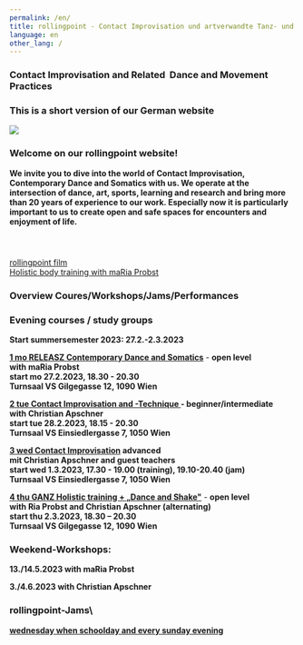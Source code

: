 ```yaml
---
permalink: /en/
title: rollingpoint - Contact Improvisation und artverwandte Tanz- und Bewegungsformen
language: en
other_lang: /
---
```

### Contact Improvisation and Related  Dance and Movement Practices

### **This is a short version of our German website**

![](/assets/uploads/dsc_1901_klein.jpg)

### Welcome on our rollingpoint website!

**We invite you to dive into the world of Contact Improvisation, Contemporary Dance and Somatics with us. We operate at the intersection of dance, art, sports, learning and research and bring more than 20 years of experience to our work. Especially now it is particularly important to us to create open and safe spaces for encounters and enjoyment of life.**

#### &nbsp;

<div class="imglink"><a target="_blank" href="https://www.youtube.com/embed/kp3DqzN1Ldo"><img src="/assets/uploads/video_vorschau_rollingpoint.png" alt="" /><div>rollingpoint film</div></a></div>

<div class="imglink"><a target="_blank" href="https://www.youtube.com/embed/6A5otnVZAg4"><img src="/assets/uploads/video_vorschau_maria.png" alt="" /><div>Holistic body training with maRia Probst</div></a></div>

### Overview Coures/Workshops/Jams/Performances

### Evening courses / study groups

**Start summersemester 2023: 27.2.-2.3.2023**

**[1 mo RELEASZ Contemporary Dance and Somatics](/en/kurse#mo)** - **open level**\
**with maRia Probst**  \
**start mo 27.2.2023, 18.30 - 20.30**\
**Turnsaal VS Gilgegasse 12, 1090 Wien**

**[2 tue Contact Improvisation and -Technique ](/en/kurse#di)- beginner/intermediate**\
**with Christian Apschner**\
**start tue 28.2.2023, 18.15 - 20.30**\
**Turnsaal VS Einsiedlergasse 7, 1050 Wien**

**[3 wed Contact Improvisation](/en/kurse#mi) advanced**\
**mit Christian Apschner and guest teachers**\
**start wed  1.3.2023, 17.30 - 19.00 (training), 19.10-20.40 (jam)**\
**Turnsaal VS Einsiedlergasse 7, 1050 Wien**

**[4 thu GANZ Holistic training + „Dance and Shake"](/en/kurse#do)** - **open level**\
**with Ria Probst and Christian Apschner (alternating)**\
**start thu 2.3.2023, 18.30 – 20.30**\
**Turnsaal VS Gilgegasse 12, 1090 Wien**

### Weekend-Workshops:

**13./14.5.2023 with maRia Probst**

**3./4.6.2023 with Christian Apschner**

### **rollingpoint-Jams**\
**[wednesday when schoolday and every sunday evening](https://rollingpoint.at/en/jams)**

&nbsp;